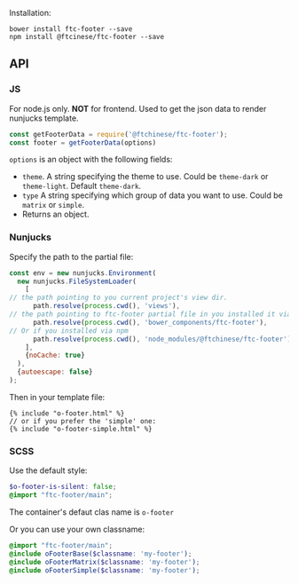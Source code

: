 Installation:
```
bower install ftc-footer --save
npm install @ftcinese/ftc-footer --save
```

## API
### JS
For node.js only. **NOT** for frontend. Used to get the json data to render nunjucks template.

```js
const getFooterData = require('@ftchinese/ftc-footer');
const footer = getFooterData(options)
```

`options` is an object with the following fields:
* `theme`. A string specifying the theme to use. Could be `theme-dark` or `theme-light`. Default `theme-dark`.
* `type` A string specifying which group of data you want to use. Could be `matrix` or `simple`.
* Returns an object.

### Nunjucks
Specify the path to the partial file:

```js
const env = new nunjucks.Environment(
  new nunjucks.FileSystemLoader(
    [
// the path pointing to you current project's view dir.
      path.resolve(process.cwd(), 'views'),
// the path pointing to ftc-footer partial file in you installed it via bower      
      path.resolve(process.cwd(), 'bower_components/ftc-footer'),
// Or if you installed via npm
      path.resolve(process.cwd(), 'node_modules/@ftchinese/ftc-footer')      
    ],
    {noCache: true}
  ),
  {autoescape: false}
);
```

Then in your template file:
```
{% include "o-footer.html" %}
// or if you prefer the 'simple' one:
{% include "o-footer-simple.html" %}
```

### SCSS
Use the default style:
```scss
$o-footer-is-silent: false;
@import "ftc-footer/main";
```
The container's defaut clas name is `o-footer`

Or you can use your own classname:
```scss
@import "ftc-footer/main";
@include oFooterBase($classname: 'my-footer');
@include oFooterMatrix($classname: 'my-footer');
@include oFooterSimple($classname: 'my-footer');
```
